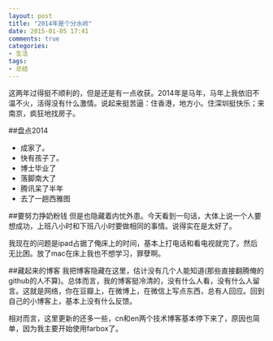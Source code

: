 ```yaml
---
layout: post
title: "2014年是个分水岭"
date: 2015-01-05 17:41
comments: true
categories: 
- 生活
tags:
- 总结
---
```



这两年过得挺不顺利的，但是还是有一点收获。2014年是马年，马年上我依旧不温不火，活得没有什么激情。说起来挺苦逼：住香港，地方小。住深圳挺快乐；来南京，疯狂地找房子。

##盘点2014
- 成家了。
- 快有孩子了。
- 博士毕业了
- 落脚南大了
- 腾讯呆了半年
- 去了一趟西雅图

##要努力挣奶粉钱
但是也隐藏着内忧外患。今天看到一句话，大体上说一个人要想成功，上班八小时和下班八小时要做相同的事情。说得实在是太好了。

我现在的问题是ipad占据了俺床上的时间，基本上打电话和看电视就完了。然后无比困。放了mac在床上我也不想学习，罪孽啊。

##藏起来的博客
我把博客隐藏在这里，估计没有几个人能知道(那些直接翻腾俺的github的人不算)。总体而言，我的博客挺冷清的，没有什么人看，没有什么人留言。这就是网络，你在豆瓣上，在微博上，在微信上写点东西，总有人回应。回到自己的小博客上，基本上没有什么反馈。

相对而言，这里更新的还多一些，cn和en两个技术博客基本停下来了，原因也简单，因为我主要开始使用farbox了。



